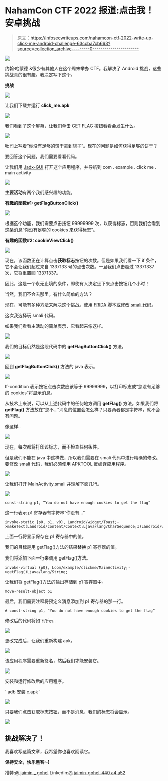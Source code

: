 # NahamCon CTF 2022 报道:点击我！安卓挑战

> 原文：<https://infosecwriteups.com/nahamcon-ctf-2022-write-up-click-me-android-challenge-63ccba7cb663?source=collection_archive---------0----------------------->

![](img/c39867596ce7c11e64dbb12bd6419f2c.png)

约翰·哈蒙德 &很少有其他人在这个周末举办 CTF。我解决了 Android 挑战，这些挑战真的很有趣。我决定写下这个。

**挑战**

![](img/b344e57525a165b24eb257a0a163dfc2.png)

让我们下载并运行 **click_me.apk**

![](img/2c249af4dfc5e7a24908a948cac0ec0b.png)

我们看到了这个屏幕，让我们单击 GET FLAG 按钮看看会发生什么。

![](img/b25822e679a6ba09472feaee2f45daa6.png)

吐司上写着“你没有足够的饼干拿到旗子”。现在的问题是如何获得足够的饼干？

要回答这个问题，我们需要看看代码。

让我们用 [Jadx-GUI](https://github.com/skylot/jadx) 打开这个应用程序，并导航到 com . example . click me . main activity

![](img/850e01c09122d7c85f231056d992bfea.png)

**主要活动**有两个我们感兴趣的功能。

**有趣的函数#1: getFlagButtonClick()**

![](img/780eabc291bcf36e4258c72d6cd6b2f7.png)

根据这个功能，我们需要点击按钮 99999999 次，以获得标志，否则我们会看到这条消息“你没有足够的 cookies 来获得标志”。

**有趣的函数#2: cookieViewClick()**

![](img/c5013fad812f6fd8002804b5ddf9e471.png)

现在，该函数正在计算点击**获取标志**按钮的次数。但是如果我们看一下 if 条件，它不会让我们超过来自 1337133 号的点击次数。一旦我们点击超过 13371337 次，它将重置回 13371337。

因此，这是一个永无止境的条件，即使有人决定坐下来点击按钮几个小时！

当然，我们不会去那里。有什么简单的方法？

现在，可能有多种方法来解决这个挑战。使用 [FRIDA](https://frida.re/) 脚本或修改 [smali 代码](https://stackoverflow.com/questions/30837450/what-is-smali-code-android)。

这次我选择玩 smali 代码。

如果我们看看主活动的简单表示，它看起来像这样。

![](img/9a3b2881700e770700d4604f4ca86ae6.png)

我们的目标仍然是这段代码中的 **getFlagButtonClick()** 方法。

![](img/5d5e75ec3afc0efaff7f8cd72fde61de.png)

回到 **getFlagButtonClick()** 方法的 java 表示。

![](img/780eabc291bcf36e4258c72d6cd6b2f7.png)

If-condition 表示按钮点击次数应该等于 99999999，以打印标志或“您没有足够的 cookies”将显示消息。

从技术上来说，可以从上述代码中的任何地方调用 **getFlag()** 方法。如果我们将 **getFlag()** 方法放在“您不…”消息的位置会怎么样？只要两者都是字符串，就不会有问题。

像这样..

![](img/0c4c4c9a76f54e2bebfad8656317e0ac.png)

现在，每次都将打印该标志，而不检查任何条件。

但是我们不能在 java 中这样做，所以我们需要在 smali 代码中进行精确的修改。要修改 smali 代码，我们必须使用 APKTOOL 反编译应用程序。

![](img/885a4d5d0331f27e59527d81671c5d73.png)

让我们打开 MainActivity.smali 并理解下面几行。

![](img/c68dd966a129295f2d693d0c67726d44.png)

```
const-string p1, “You do not have enough cookies to get the flag”
```

这一行表示 p1 寄存器有字符串“你没有…”

```
invoke-static {p0, p1, v0}, Landroid/widget/Toast;->makeText(Landroid/content/Context;Ljava/lang/CharSequence;I)Landroid/widget/Toast;
```

上面一行将显示保存在 p1 寄存器中的值。

我们的目标是用 getFlag()方法的结果替换 p1 寄存器的值。

我们将添加下面一行来调用 getFlag()方法。

```
invoke-virtual {p0}, Lcom/example/clickme/MainActivity;->getFlag()Ljava/lang/String;
```

让我们将 getFlag()方法的输出存储到 p1 寄存器中。

```
move-result-object p1
```

最后，我们需要注释将预定义消息添加到 p1 寄存器的那一行。

```
# const-string p1, “You do not have enough cookies to get the flag”
```

修改后的代码将如下所示..

![](img/9ff66a8d3eef59490a64a2e1d0c6d9cc.png)

更改完成后，让我们重新构建 apk。

![](img/fb4d75e98035a5d26d9fed9e9234e669.png)

该应用程序需要重新签名，然后我们才能安装它。

![](img/b696993bd26b7031c5489c0a965ac2f9.png)

安装和运行修改后的应用程序。

` adb 安装 c.apk '

![](img/2c249af4dfc5e7a24908a948cac0ec0b.png)

只要我们点击获取标志按钮，而不是消息，我们的标志将会显示。

![](img/1a373b55fc9e2708cd5ad39001eb5c15.png)

## 挑战解决了！

我喜欢写这篇文章，我希望你也喜欢阅读它。

**保持安全，快乐黑客:-)**

推特:[@ jaimin _ gohel](https://twitter.com/jaimin_gohel)
LinkedIn:[@ jaimin-gohel-440 a4 a52](https://www.linkedin.com/in/jaimin-gohel-440a4a52)